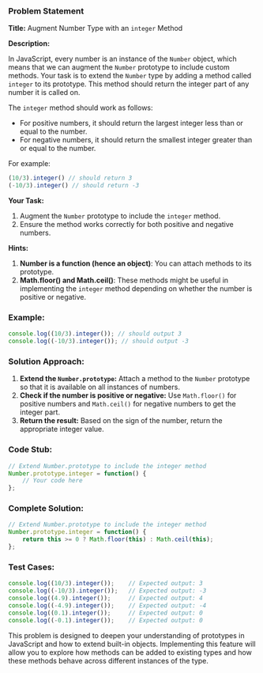 ### Problem Statement

**Title:** Augment Number Type with an `integer` Method

**Description:**

In JavaScript, every number is an instance of the `Number` object, which means that we can augment the `Number` prototype to include custom methods. Your task is to extend the `Number` type by adding a method called `integer` to its prototype. This method should return the integer part of any number it is called on.

The `integer` method should work as follows:
- For positive numbers, it should return the largest integer less than or equal to the number.
- For negative numbers, it should return the smallest integer greater than or equal to the number.

For example:
```javascript
(10/3).integer() // should return 3
(-10/3).integer() // should return -3
```

**Your Task:**

1. Augment the `Number` prototype to include the `integer` method.
2. Ensure the method works correctly for both positive and negative numbers.

**Hints:**

1. **Number is a function (hence an object)**: You can attach methods to its prototype.
2. **Math.floor() and Math.ceil()**: These methods might be useful in implementing the `integer` method depending on whether the number is positive or negative.

### Example:

```javascript
console.log((10/3).integer()); // should output 3
console.log((-10/3).integer()); // should output -3
```

### Solution Approach:

1. **Extend the `Number.prototype`:** Attach a method to the `Number` prototype so that it is available on all instances of numbers.
2. **Check if the number is positive or negative:** Use `Math.floor()` for positive numbers and `Math.ceil()` for negative numbers to get the integer part.
3. **Return the result:** Based on the sign of the number, return the appropriate integer value.

### Code Stub:

```javascript
// Extend Number.prototype to include the integer method
Number.prototype.integer = function() {
    // Your code here
};
```

### Complete Solution:

```javascript
// Extend Number.prototype to include the integer method
Number.prototype.integer = function() {
    return this >= 0 ? Math.floor(this) : Math.ceil(this);
};
```

### Test Cases:

```javascript
console.log((10/3).integer());    // Expected output: 3
console.log((-10/3).integer());   // Expected output: -3
console.log((4.9).integer());     // Expected output: 4
console.log((-4.9).integer());    // Expected output: -4
console.log((0.1).integer());     // Expected output: 0
console.log((-0.1).integer());    // Expected output: 0
```

This problem is designed to deepen your understanding of prototypes in JavaScript and how to extend built-in objects. Implementing this feature will allow you to explore how methods can be added to existing types and how these methods behave across different instances of the type.
